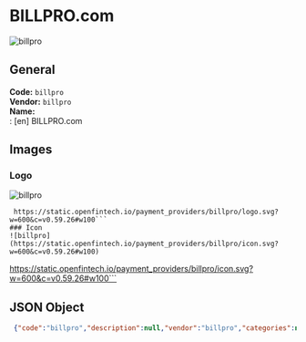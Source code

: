 # BILLPRO.com 
![billpro](https://static.openfintech.io/payment_providers/billpro/logo.svg?w=600&c=v0.59.26#w100)  
## General 
**Code:** `billpro`  
**Vendor:** `billpro`  
**Name:**  
:	[en] BILLPRO.com  
## Images 
### Logo 
![billpro](https://static.openfintech.io/payment_providers/billpro/logo.svg?w=600&c=v0.59.26#w100)  
```
 https://static.openfintech.io/payment_providers/billpro/logo.svg?w=600&c=v0.59.26#w100```  
### Icon 
![billpro](https://static.openfintech.io/payment_providers/billpro/icon.svg?w=600&c=v0.59.26#w100)  
```
 https://static.openfintech.io/payment_providers/billpro/icon.svg?w=600&c=v0.59.26#w100```  
## JSON Object 
```json
 {"code":"billpro","description":null,"vendor":"billpro","categories":null,"countries":null,"payment_method":null,"payout_method":null,"metadata":{"about_payments_code":"billpro"},"name":{"en":"BILLPRO.com"}}```  

